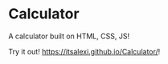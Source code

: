 # Calculator

A calculator built on HTML, CSS, JS!

Try it out! https://itsalexi.github.io/Calculator/!
